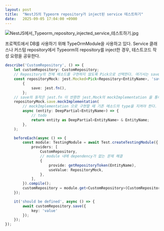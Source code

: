 ```yaml
---
layout: post
title:  "NestJS의 Typeorm repository가 inject된 service 테스트하기"
date:   2025-09-05 17:04:00 +0900
---
```


![NestJS에서_Typeorm_repository_injected_service_테스트하기.jpg](../attachments/images/2025-09-05/NestJS에서_Typeorm_repository_injected_service_테스트하기.jpg)

프로젝트에서 DB를 사용하기 위해 TypeOrmModule을 사용하고 있다.
Service 클래스나 커스텀 repository에서 Typeorm의 repository를 inject한 경우, 테스트코드 작성 요령을 공유한다.

```typescript
describe('CustomRepository', () => {
    let customRepository: CustomRepository;
    // Repository의 전체 메소드를 구현하지 않도록 Pick으로 선택한다. 여기서는 save만를 구현한다.
    const repositoryMock: jest.Mocked<Pick<Repository<EntityName>, 'save'>> =
        {
            save: jest.fn(),
        };
    // save의 동작은 jest.fn 이 반환한 jest.Mock의 mockImplementation 을 통해 구현할 수 있다.
    repositoryMock.save.mockImplementation(
        // mockImplementation 으로 구현할 때 기존 메소드의 type을 지켜야 한다. 여기서는 cast 하였다.
        async (entity: DeepPartial<EntityName>) => {
            // todo
            return entity as DeepPartial<EntityName> & EntityName;
        },
    );

    beforeEach(async () => {
        const module: TestingModule = await Test.createTestingModule({
            providers: [
                CustomRepository,
                // module 내에 dependency가 없는 문제 해결
                {
                    provide: getRepositoryToken(EntityName),
                    useValue: RepositoryMock,
                },
            ],
        }).compile();
        customRepository = module.get<CustomRepository>(CustomRepository);
    });

    it('should be defined', async () => {
        await customRepository.save({
            key: 'value'
        });
    });
});
```
